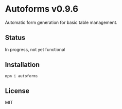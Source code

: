 # Autoforms v0.9.6

Automatic form generation for basic table management.

## Status

In progress, not yet functional

## Installation

`npm i autoforms`

## License

MIT
